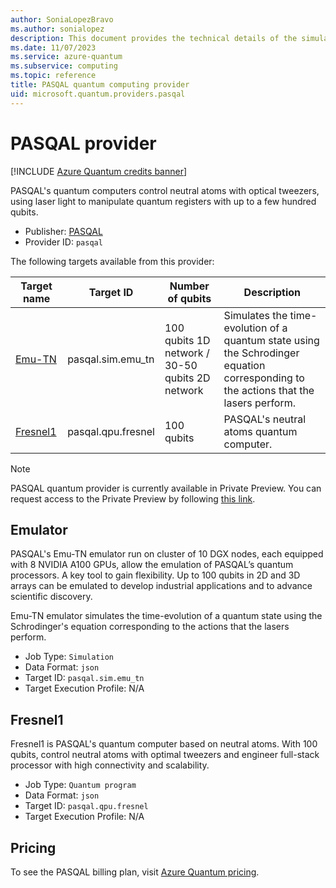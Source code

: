 ```yaml
---
author: SoniaLopezBravo
ms.author: sonialopez
description: This document provides the technical details of the simulators and QPU of the PASQAL quantum provider.
ms.date: 11/07/2023
ms.service: azure-quantum
ms.subservice: computing
ms.topic: reference
title: PASQAL quantum computing provider    
uid: microsoft.quantum.providers.pasqal     
---
```


# PASQAL provider

[!INCLUDE [Azure Quantum credits banner](includes/azure-quantum-credits.md)]

PASQAL's quantum computers control neutral atoms with optical tweezers, using laser light to manipulate quantum registers with up to a few hundred qubits.

- Publisher: [PASQAL](https://www.pasqal.com/)
- Provider ID: `pasqal`

The following targets available from this provider:

|Target name| Target ID|Number of qubits | Description |
|---|---|---|---|
|[Emu-TN](#emulator) | pasqal.sim.emu_tn| 100 qubits 1D network / 30-50 qubits 2D network| Simulates the time-evolution of a quantum state using the Schrodinger equation corresponding to the actions that the lasers perform. |
|[Fresnel1](#fresnel1) | pasqal.qpu.fresnel | 100 qubits | PASQAL's neutral atoms quantum computer. |

> [!NOTE]
> PASQAL quantum provider is currently available in Private Preview. You can request access to the Private Preview by following [this link](https://aka.ms/AQ/PrivatePreviewRequest). 

## Emulator

PASQAL's Emu-TN emulator run on cluster of 10 DGX nodes, each equipped with 8 NVIDIA A100 GPUs, allow the emulation of PASQAL’s quantum processors. A key tool to gain flexibility. Up to 100 qubits in 2D and 3D arrays can be emulated to develop industrial applications and to advance scientific discovery.

Emu-TN emulator simulates the time-evolution of a quantum state using the Schrodinger's equation corresponding to the actions that the lasers perform.

- Job Type: `Simulation`
- Data Format: `json`
- Target ID: `pasqal.sim.emu_tn`
- Target Execution Profile: N/A

## Fresnel1

Fresnel1 is PASQAL's quantum computer based on neutral atoms. With 100 qubits, control neutral atoms with optimal tweezers and engineer full-stack processor with high connectivity and scalability. 

- Job Type: `Quantum program`
- Data Format: `json`
- Target ID: `pasqal.qpu.fresnel`
- Target Execution Profile: N/A

## Pricing

To see the PASQAL billing plan, visit [Azure Quantum pricing](xref:microsoft.quantum.providers-pricing#pasqal).
